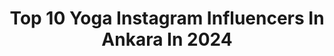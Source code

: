 ---
title: Top 10 Yoga Instagram Influencers In Ankara In 2024
description: >-
  Find top yoga Instagram influencers in Ankara in 2024. Most popular hashtags: #yoga #ankara #istanbul #love.
platform: Instagram
hits: 11
text_top: Discover the most popular Instagram profiles on inBeat.
text_bottom: Our platform has 11 Instagram influencers like this in Ankara, Turkey for you to connect with.
profiles:
  - username: "yogasoultr"
    fullname: >-
      Ceren Bodur
    bio: >-
      ◾Antigravity Yoga • Ankara’daki tek Silver Stüdyo ◾Yoga ◾Acroyoga ◾Reformer Pilates ◾Skolyoga ◾Jimnastik halkası ☎️ 0312 495 05 00
    location: "Turkey"
    followers: 5561
    engagement: 177
    commentsToLikes: 0.031878
    id: ck5px23wspq6i0i11znz6ja7v
    verified: false
    hashtags: "#yogadaily, #yogagirl, #yogasevgisi, #yogafam"
  - username: "denizbagan"
    fullname: >-
      Deniz Bağan Pembecioğlu
    bio: >-
      𝐅𝐚𝐫𝐤𝛊𝐧𝐝𝐚𝐥𝛊𝐤 𝐄𝐠̆𝐢𝐭𝐦𝐞𝐧𝐢 USABP & OI certified • Güven • Doyum • Bağlantı • @kalbindinlensin • @kendi.yanimda • @meditopiatr
    location: "Turkey"
    followers: 128171
    engagement: 186
    commentsToLikes: 0.019870
    id: ck15sz8pbfka50i192i0dhob2
    verified: false
    hashtags: "#kendineinan, #kendinisev, #mindfulness, #psikoloji"
  - username: "doc.dr.bugracoskun"
    fullname: >-
      Doç.Dr. Buğra COŞKUN
    bio: >-
      Gebelik ve Kadın Sağlığı ve Tüp Bebek @bb.clinic.ankara ☎️: 0 (312) 577 88 88 📱: 0 (530) 566 36 11 📍 Koç İkiz Kuleleri B Blok No:29-32 Ankara
    location: "Turkey"
    followers: 78247
    engagement: 192
    commentsToLikes: 0.016189
    id: ckap83h0pmnx20i78m54tk3uf
    verified: false
    hashtags: "#drbugracoskun, #livhospitalankara, #ankarado, #sezaryen"
  - username: "gulsahsenalpsevin"
    fullname: >-
      𝗚𝘂𝗹𝘀𝗮𝗵 𝗦𝗲𝗻𝗮𝗹𝗽
    bio: >-
      
    location: "Turkey"
    followers: 14518
    engagement: 470
    commentsToLikes: 0.038290
    id: ckaoyf7emh9pn0i78g75bpriq
    verified: false
    hashtags: "#gezginfoto, #karavantu, #karavanlagezilecekyerler, #yogalover"
  - username: "tarkanozvardar"
    fullname: >-
      Tarkan özvardar
    bio: >-
      Veteriner Hekim Köpek Eğitim Uzmanı Köşe Yazarı https://www.hurriyet.com.tr/yazarlar/tarkan-ozvardar/
    location: "Turkey"
    followers: 16854
    engagement: 1154
    commentsToLikes: 0.093332
    id: ck5q0yfdz8d6d0i11qguwij4q
    verified: false
    hashtags: "#dogsofinstagram, #lupotherapy, #dogtraining, #dog"
  - username: "yasammimariyiz"
    fullname: >-
      DENGELİ YAŞAM
    bio: >-
      @yasammimariyiz 👈♥️
    location: "Turkey"
    followers: 208631
    engagement: 99
    commentsToLikes: 0.019756
    id: ck8t1kl21w4kw0j78o7vc3jtv
    verified: false
    hashtags: "#followme, #osho, #yas, #terapi"
  - username: "cetincetintas"
    fullname: >-
      Çetin Çetintaş
    bio: >-
      Yoga⚡️Author 📚 Biologist 🐉 @yogakiooturkiye @yogakioodergi @kiooretreatcenter @yogakiooyayinlari •10. Kitabım Duyguların Efendisi satışta👇🏻işbirliği
    location: "Turkey"
    followers: 1012581
    engagement: 156
    commentsToLikes: 0.017638
    id: ck0u6qx1l2ncd0i19hp9sphks
    verified: false
    hashtags: "#yoga, #yogakioo, #satsang, #yogakioofestival"
  - username: "murat.orkun"
    fullname: >-
      Murat Orkun
    bio: >-
      📸uwphotographer #freediver #scubadiver 🖍️Bir fotoğraf karesine hayat veren şey hayal gücünüzdeki küçük detaylardır.
    location: "Turkey"
    followers: 110609
    engagement: 136
    commentsToLikes: 0.010615
    id: ck134vakrycyq0i19myd6zoc3
    verified: false
    hashtags: "#istanbul, #natgeoyourshot, #octapusvulgaris, #freediving"
  - username: "fitixm"
    fullname: >-
      ❗️Sağlıklı Yaşa FİT Kal❗️
    bio: >-
      🌿 Sağlıklıbeslenme ve spor günlüğüm 🌿 Fittarifler ve Fittabaklar 💫#fitixm Daha az ye,daha çok su iç daha çok hareket et!
    location: "Turkey"
    followers: 14646
    engagement: 545
    commentsToLikes: 0.107329
    id: ck8t6nrrxe8la0j780gdobyba
    verified: false
    hashtags: "#healthyfood, #nefisyemektarifleri, #antrenman, #evdesporyap"
  - username: "alanya_turkey"
    fullname: >-
      ALANYA TURKEY
    bio: >-
      Alanya Destination Official Account / Tag alanya_turkey to be featured/ Reklam ve işbirliği için 👉 sedaozbek@alanya.cc
    location: "Turkey"
    followers: 39100
    engagement: 267
    commentsToLikes: 0.025224
    id: ck5q0w8km82mw0i11naym9iow
    verified: false
    hashtags: "#moscow, #19may, #warszawa, #stpetersburg"
---